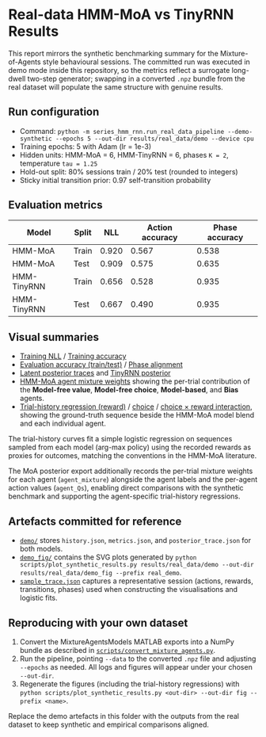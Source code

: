 # Real-data HMM-MoA vs TinyRNN Results

This report mirrors the synthetic benchmarking summary for the Mixture-of-Agents style
behavioural sessions. The committed run was executed in demo mode inside this repository,
so the metrics reflect a surrogate long-dwell two-step generator; swapping in a converted
`.npz` bundle from the real dataset will populate the same structure with genuine results.

## Run configuration

- Command: `python -m series_hmm_rnn.run_real_data_pipeline --demo-synthetic --epochs 5 --out-dir results/real_data/demo --device cpu`
- Training epochs: 5 with Adam (lr = 1e-3)
- Hidden units: HMM-MoA = 6, HMM-TinyRNN = 6, phases `K = 2`, temperature `tau = 1.25`
- Hold-out split: 80% sessions train / 20% test (rounded to integers)
- Sticky initial transition prior: 0.97 self-transition probability

## Evaluation metrics

| Model       | Split | NLL  | Action accuracy | Phase accuracy |
|-------------|-------|------|-----------------|----------------|
| HMM-MoA     | Train | 0.920 | 0.567           | 0.538          |
| HMM-MoA     | Test  | 0.909 | 0.575           | 0.635          |
| HMM-TinyRNN | Train | 0.656 | 0.528           | 0.935          |
| HMM-TinyRNN | Test  | 0.667 | 0.490           | 0.935          |

## Visual summaries

- [Training NLL](./demo_fig/real_demo_train_nll.svg) / [Training accuracy](./demo_fig/real_demo_train_accuracy.svg)
- [Evaluation accuracy (train/test)](./demo_fig/real_demo_action_accuracy.svg) / [Phase alignment](./demo_fig/real_demo_phase_accuracy.svg)
- [Latent posterior traces](./demo_fig/real_demo_hmm_moa_posterior.svg) and [TinyRNN posterior](./demo_fig/real_demo_hmm_tinyrnn_posterior.svg)
- [HMM-MoA agent mixture weights](./demo_fig/real_demo_hmm_moa_agent_mixture.svg) showing the
  per-trial contribution of the **Model-free value**, **Model-free choice**, **Model-based**, and
  **Bias** agents.
- [Trial-history regression (reward)](./demo_fig/real_demo_trial_history_reward.svg) /
  [choice](./demo_fig/real_demo_trial_history_choice.svg) /
  [choice × reward interaction](./demo_fig/real_demo_trial_history_interaction.svg),
  showing the ground-truth sequence beside the HMM-MoA model blend and each individual agent.

The trial-history curves fit a simple logistic regression on sequences sampled from each
model (arg-max policy) using the recorded rewards as proxies for outcomes, matching the
conventions in the HMM-MoA literature.

The MoA posterior export additionally records the per-trial mixture weights for each
agent (`agent_mixture`) alongside the agent labels and the per-agent action values
(`agent_Qs`), enabling direct comparisons with the synthetic benchmark and supporting
the agent-specific trial-history regressions.

## Artefacts committed for reference

- [`demo/`](./demo/) stores `history.json`, `metrics.json`, and `posterior_trace.json` for both models.
- [`demo_fig/`](./demo_fig/) contains the SVG plots generated by
  `python scripts/plot_synthetic_results.py results/real_data/demo --out-dir results/real_data/demo_fig --prefix real_demo`.
- [`sample_trace.json`](./demo/sample_trace.json) captures a representative session (actions,
  rewards, transitions, phases) used when constructing the visualisations and logistic fits.

## Reproducing with your own dataset

1. Convert the MixtureAgentsModels MATLAB exports into a NumPy bundle as described in
   [`scripts/convert_mixture_agents.py`](../../scripts/convert_mixture_agents.py).
2. Run the pipeline, pointing `--data` to the converted `.npz` file and adjusting `--epochs`
   as needed. All logs and figures will appear under your chosen `--out-dir`.
3. Regenerate the figures (including the trial-history regressions) with
   `python scripts/plot_synthetic_results.py <out-dir> --out-dir fig --prefix <name>`.

Replace the demo artefacts in this folder with the outputs from the real dataset to keep
synthetic and empirical comparisons aligned.
